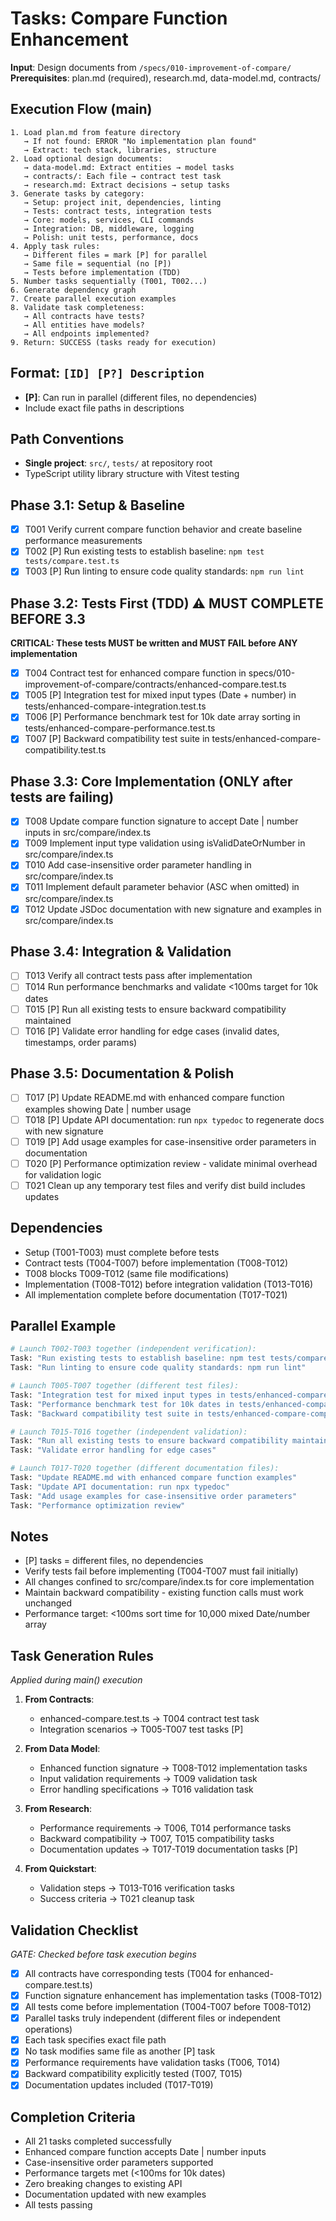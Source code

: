 # Tasks: Compare Function Enhancement

**Input**: Design documents from `/specs/010-improvement-of-compare/`
**Prerequisites**: plan.md (required), research.md, data-model.md, contracts/

## Execution Flow (main)
```
1. Load plan.md from feature directory
   → If not found: ERROR "No implementation plan found"
   → Extract: tech stack, libraries, structure
2. Load optional design documents:
   → data-model.md: Extract entities → model tasks
   → contracts/: Each file → contract test task
   → research.md: Extract decisions → setup tasks
3. Generate tasks by category:
   → Setup: project init, dependencies, linting
   → Tests: contract tests, integration tests
   → Core: models, services, CLI commands
   → Integration: DB, middleware, logging
   → Polish: unit tests, performance, docs
4. Apply task rules:
   → Different files = mark [P] for parallel
   → Same file = sequential (no [P])
   → Tests before implementation (TDD)
5. Number tasks sequentially (T001, T002...)
6. Generate dependency graph
7. Create parallel execution examples
8. Validate task completeness:
   → All contracts have tests?
   → All entities have models?
   → All endpoints implemented?
9. Return: SUCCESS (tasks ready for execution)
```

## Format: `[ID] [P?] Description`
- **[P]**: Can run in parallel (different files, no dependencies)
- Include exact file paths in descriptions

## Path Conventions
- **Single project**: `src/`, `tests/` at repository root
- TypeScript utility library structure with Vitest testing

## Phase 3.1: Setup & Baseline
- [x] T001 Verify current compare function behavior and create baseline performance measurements
- [x] T002 [P] Run existing tests to establish baseline: `npm test tests/compare.test.ts`
- [x] T003 [P] Run linting to ensure code quality standards: `npm run lint`

## Phase 3.2: Tests First (TDD) ⚠️ MUST COMPLETE BEFORE 3.3
**CRITICAL: These tests MUST be written and MUST FAIL before ANY implementation**
- [x] T004 Contract test for enhanced compare function in specs/010-improvement-of-compare/contracts/enhanced-compare.test.ts
- [x] T005 [P] Integration test for mixed input types (Date + number) in tests/enhanced-compare-integration.test.ts
- [x] T006 [P] Performance benchmark test for 10k date array sorting in tests/enhanced-compare-performance.test.ts
- [x] T007 [P] Backward compatibility test suite in tests/enhanced-compare-compatibility.test.ts

## Phase 3.3: Core Implementation (ONLY after tests are failing)
- [x] T008 Update compare function signature to accept Date | number inputs in src/compare/index.ts
- [x] T009 Implement input type validation using isValidDateOrNumber in src/compare/index.ts
- [x] T010 Add case-insensitive order parameter handling in src/compare/index.ts
- [x] T011 Implement default parameter behavior (ASC when omitted) in src/compare/index.ts
- [x] T012 Update JSDoc documentation with new signature and examples in src/compare/index.ts

## Phase 3.4: Integration & Validation
- [ ] T013 Verify all contract tests pass after implementation
- [ ] T014 Run performance benchmarks and validate <100ms target for 10k dates
- [ ] T015 [P] Run all existing tests to ensure backward compatibility maintained
- [ ] T016 [P] Validate error handling for edge cases (invalid dates, timestamps, order params)

## Phase 3.5: Documentation & Polish
- [ ] T017 [P] Update README.md with enhanced compare function examples showing Date | number usage
- [ ] T018 [P] Update API documentation: run `npx typedoc` to regenerate docs with new signature
- [ ] T019 [P] Add usage examples for case-insensitive order parameters in documentation
- [ ] T020 [P] Performance optimization review - validate minimal overhead for validation logic
- [ ] T021 Clean up any temporary test files and verify dist build includes updates

## Dependencies
- Setup (T001-T003) must complete before tests
- Contract tests (T004-T007) before implementation (T008-T012)
- T008 blocks T009-T012 (same file modifications)
- Implementation (T008-T012) before integration validation (T013-T016)
- All implementation complete before documentation (T017-T021)

## Parallel Example
```bash
# Launch T002-T003 together (independent verification):
Task: "Run existing tests to establish baseline: npm test tests/compare.test.ts"
Task: "Run linting to ensure code quality standards: npm run lint"

# Launch T005-T007 together (different test files):
Task: "Integration test for mixed input types in tests/enhanced-compare-integration.test.ts"
Task: "Performance benchmark test for 10k dates in tests/enhanced-compare-performance.test.ts"
Task: "Backward compatibility test suite in tests/enhanced-compare-compatibility.test.ts"

# Launch T015-T016 together (independent validation):
Task: "Run all existing tests to ensure backward compatibility maintained"
Task: "Validate error handling for edge cases"

# Launch T017-T020 together (different documentation files):
Task: "Update README.md with enhanced compare function examples"
Task: "Update API documentation: run npx typedoc"
Task: "Add usage examples for case-insensitive order parameters"
Task: "Performance optimization review"
```

## Notes
- [P] tasks = different files, no dependencies
- Verify tests fail before implementing (T004-T007 must fail initially)
- All changes confined to src/compare/index.ts for core implementation
- Maintain backward compatibility - existing function calls must work unchanged
- Performance target: <100ms sort time for 10,000 mixed Date/number array

## Task Generation Rules
*Applied during main() execution*

1. **From Contracts**:
   - enhanced-compare.test.ts → T004 contract test task
   - Integration scenarios → T005-T007 test tasks [P]

2. **From Data Model**:
   - Enhanced function signature → T008-T012 implementation tasks
   - Input validation requirements → T009 validation task
   - Error handling specifications → T016 validation task

3. **From Research**:
   - Performance requirements → T006, T014 performance tasks
   - Backward compatibility → T007, T015 compatibility tasks
   - Documentation updates → T017-T019 documentation tasks [P]

4. **From Quickstart**:
   - Validation steps → T013-T016 verification tasks
   - Success criteria → T021 cleanup task

## Validation Checklist
*GATE: Checked before task execution begins*

- [x] All contracts have corresponding tests (T004 for enhanced-compare.test.ts)
- [x] Function signature enhancement has implementation tasks (T008-T012)
- [x] All tests come before implementation (T004-T007 before T008-T012)
- [x] Parallel tasks truly independent (different files or independent operations)
- [x] Each task specifies exact file path
- [x] No task modifies same file as another [P] task
- [x] Performance requirements have validation tasks (T006, T014)
- [x] Backward compatibility explicitly tested (T007, T015)
- [x] Documentation updates included (T017-T019)

## Completion Criteria
- All 21 tasks completed successfully
- Enhanced compare function accepts Date | number inputs
- Case-insensitive order parameters supported
- Performance targets met (<100ms for 10k dates)
- Zero breaking changes to existing API
- Documentation updated with new examples
- All tests passing